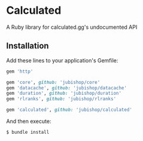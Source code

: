 # Calculated

A Ruby library for calculated.gg's undocumented API

## Installation

Add these lines to your application's Gemfile:

```ruby
gem 'http'

gem 'core', github: 'jubishop/core'
gem 'datacache', github: 'jubishop/datacache'
gem 'duration', github: 'jubishop/duration'
gem 'rlranks', github: 'jubishop/rlranks'

gem 'calculated', github: 'jubishop/calculated'
```

And then execute:

```sh
$ bundle install
```
